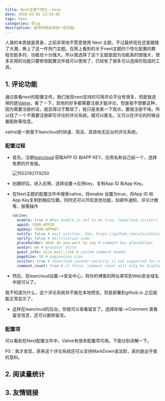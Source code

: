 ```yaml
---
title: Next主题个性化--hexo
date: 2019-03-02 13:54:05
tags: hexo
categories: Blog
description: 给你的网站添加一些功能。
---
```


人类的本质就是真香，之前非常地不愿意使用 Next 主题，不过最终现在还是跟随了大潮，换上了这一件热门主题。在网上看到的关于next主题的个性化配置的教程也挺多的，功能也十分强大。所以我选择了这个主题是因为功能真的很强大，很多实用的功能只要修改配置文件就可以使用了，已经有了很多可以选择的现成的工具。

## 1. 评论功能

通过查看next的配置文件，我们发现next支持的可用评论平台有很多，但是我选择的是[Valine](<https://valine.js.org/>)，看了一下，其他的好多都需要注册才能评论，但是我不想要这种，因为需要注册的话，就显得过于繁琐了，我只是发表一下观点，要我注册干啥。所以找了一个不需要注册即可评论的评论系统。既可以匿名，又可以在评论的时候设置昵称等信息。

valine是一款基于leancloud的快速、简洁、高效地无后台的评论系统。

### 配置过程

- 首先，注册[leancloud](<https://leancloud.cn/dashboard/applist.html#/apps>) 获取APP ID 和APP KEY，应用名称自己起一个，选择免费的开发版。

  ![1553782179250](C:\Users\dell\AppData\Roaming\Typora\typora-user-images\1553782179250.png)

- 创建好后，进入应用，选择设置->应用key，复制App ID 和App Key。

- 在Next主题的配置文件中搜索valine，将enable 设置为true，将App ID 和App Key复制到相应位置。同时还可以开启其他功能，如邮件通知，评论计数等，按需操作

  ```yml
  valine:
    enable: true # When enable is set to be true, leancloud_visitors is recommended to be closed for the re-initialization problem within different leancloud adk version.
    appid: YOUR-APPID
    appkey: YOUR-APPKEY
    notify: false # mail notifier, See: https://github.com/xCss/Valine/wiki
    verify: false # Verification code
    placeholder: what do you want to say # comment box placeholder
    avatar: mm # gravatar style
    guest_info: nick,mail,link # custom comment header
    pageSize: 10 # pagination size
    visitor: true # leancloud-counter-security is not supported for now. When visitor is set to be true, appid and appkey are recommended to be the same as leancloud_visitors' for counter compatibility. Article reading statistic https://valine.js.org/visitor.html
    comment_count: true # if false, comment count will only be displayed in post page, not in home page
  
  ```

- 然后，在leancloud设置-->安全中心，将你的博客的网址填写到Web安全域名中就可以了。

我不知道为什么，这个评论系统并不能在本地预览，但是部署到github.io 之后就能正常显示了。

- 这样在leancloud的后台，你就可以查看留言了。选择存储-->Comment 查看留言信息，还可以删除留言。

### 配置项

可以看到在Next配置文件中，Valine有很多配置项可用。下面分别讲解一下。



PS：我才发现，原来这个评论系统还可以支持MarkDown语法耶，真的是出乎我的意料。

## 2. 阅读量统计

## 3. 友情链接